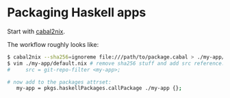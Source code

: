 # Packaging Haskell apps

Start with [cabal2nix](https://github.com/NixOS/cabal2nix).

The workflow roughly looks like:

```bash
$ cabal2nix --sha256=ignoreme file:///path/to/package.cabal > ./my-app/default.nix
$ vim ./my-app/default.nix # remove sha256 stuff and add src reference:
#     src = git-repo-filter <my-app>;

# now add to the packages attrset:
   my-app = pkgs.haskellPackages.callPackage ./my-app {};
```
